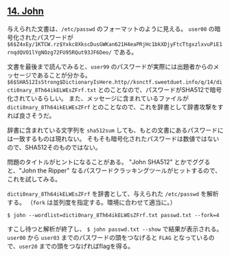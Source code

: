 ## [14. John](http://ksnctf.sweetduet.info/problem/14)

与えられた文書は、`/etc/passwd` のフォーマットのように見える。
`user00` の暗号化されたパスワードが `$6$Z4xEy/1KTCW.rz$Yxkc8XkscDusGWKan621H4eaPRjHc1bkXDjyFtcTtgxzlxvuPiE1rnqdQVO1lYgNOzg72FU95RQut93JF6Deo/` である。

文書を最後まで読んでみると、`user99` のパスワードが実際には出題者からのメッセージであることが分かる。
`$6$SHA512IsStrong$DictionaryIsHere.http//ksnctf.sweetduet.info/q/14/dicti0nary_8Th64ikELWEsZFrf.txt`
とのことなので、パスワードがSHA512で暗号化されているらしい。
また、メッセージに含まれているファイルが `dicti0nary_8Th64ikELWEsZFrf` とのことなので、これを辞書として辞書攻撃をすれば良さそうだ。

辞書に含まれている文字列を `sha512sum` しても、もとの文書にあるパスワードには一致するものは現れない。
そもそも暗号化されたパスワードは数値ではないので、SHA512そのものではない。

問題のタイトルがヒントになることがある。
"John SHA512" とかでググると、"John the Ripper" なるパスワードクラッキングツールがヒットするので、これを試してみる。

`dicti0nary_8Th64ikELWEsZFrf` を辞書として、与えられた `/etc/passwd` を解析する。
（`fork` は並列度を指定する。環境に合わせて適当に。）

```console
$ john --wordlist=dicti0nary_8Th64ikELWEsZFrf.txt passwd.txt --fork=4
```

すこし待つと解析が終了し、 `$ john passwd.txt --show` で結果が表示される。
`user00` から `user03` までのパスワードの頭をつなげると `FLAG` となっているので、`user20` までの頭をつなげればflagを得る。
